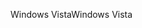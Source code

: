 <span data-ttu-id="c5746-101">Windows Vista</span><span class="sxs-lookup"><span data-stu-id="c5746-101">Windows Vista</span></span>